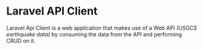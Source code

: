 # Laravel API Client
Laravel Api Client is a web application that makes use of a Web API _(USGCS earthquake data)_ by consuming the data from the API and performing CRUD on it.
